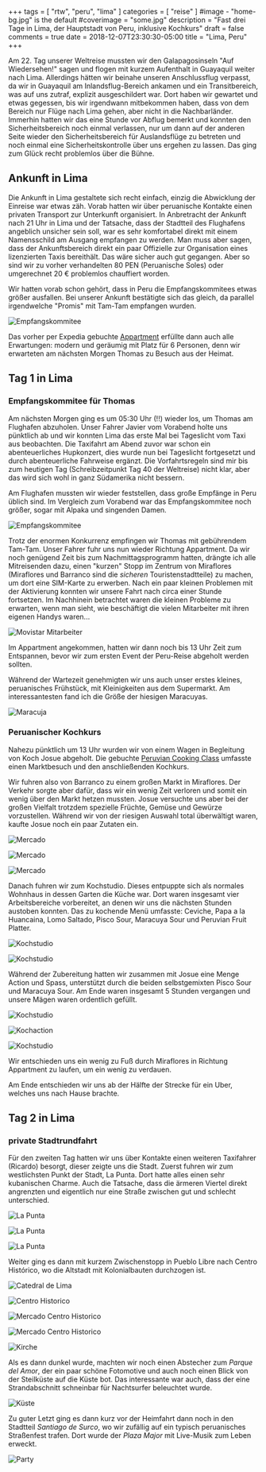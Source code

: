 +++
tags = [
    "rtw",
    "peru",
    "lima"
    ]
categories = [
    "reise"
]
#image - "home-bg.jpg" is the default
#coverimage = "some.jpg"
description = "Fast drei Tage in Lima, der Hauptstadt von Peru, inklusive Kochkurs"
draft = false
comments = true
date = 2018-12-07T23:30:30-05:00
title = "Lima, Peru"
+++

Am 22. Tag unserer Weltreise mussten wir den Galapagosinseln "Auf Wiedersehen!" sagen und flogen mit kurzem Aufenthalt in Guayaquil weiter nach Lima. Allerdings hätten wir beinahe unseren Anschlussflug verpasst, da wir in Guayaquil am Inlandsflug-Bereich ankamen und ein Transitbereich, was auf uns zutraf, explizit ausgeschildert war. Dort haben wir gewartet und etwas gegessen, bis wir irgendwann mitbekommen haben, dass von dem Bereich nur Flüge nach Lima gehen, aber nicht in die Nachbarländer. Immerhin hatten wir das eine Stunde vor Abflug bemerkt und konnten den Sicherheitsbereich noch einmal verlassen, nur um dann auf der anderen Seite wieder den Sicherheitsbereich für Auslandsflüge zu betreten und noch einmal eine Sicherheitskontrolle über uns ergehen zu lassen. Das ging zum Glück recht problemlos über die Bühne.

## Ankunft in Lima

Die Ankunft in Lima gestaltete sich recht einfach, einzig die Abwicklung der Einreise war etwas zäh. Vorab hatten wir über peruanische Kontakte einen privaten Transport zur Unterkunft organisiert. In Anbretracht der Ankunft nach 21 Uhr in Lima und der Tatsache, dass der Stadtteil des Flughafens angeblich unsicher sein soll, war es sehr komfortabel direkt mit einem Namensschild am Ausgang empfangen zu werden. Man muss aber sagen, dass der Ankunftsbereich direkt ein paar Offizielle zur Organisation eines lizenzierten Taxis bereithält. Das wäre sicher auch gut gegangen. Aber so sind wir zu vorher verhandelten 80 PEN (Peruanische Soles) oder umgerechnet 20 € problemlos chauffiert worden. 

Wir hatten vorab schon gehört, dass in Peru die Empfangskommitees etwas größer ausfallen. Bei unserer Ankunft bestätigte sich das gleich, da parallel irgendwelche "Promis" mit Tam-Tam empfangen wurden.

![Empfangskommitee](/img/IMG_20181119_212056.jpg "Ein Beispiel für gebührenden Empfang in Peru")

Das vorher per Expedia gebuchte [Appartment](https://goo.gl/maps/Cz9fhyt3bLw) erfüllte dann auch alle Erwartungen: modern und geräumig mit Platz für 6 Personen, denn wir erwarteten am nächsten Morgen Thomas zu Besuch aus der Heimat.

## Tag 1 in Lima
### Empfangskommitee für Thomas

Am nächsten Morgen ging es um 05:30 Uhr (!!) wieder los, um Thomas am Flughafen abzuholen. Unser Fahrer Javier vom Vorabend holte uns pünktlich ab und wir konnten Lima das erste Mal bei Tageslicht vom Taxi aus beobachten. Die Taxifahrt am Abend zuvor war schon ein abenteuerliches Hupkonzert, dies wurde nun bei Tageslicht fortgesetzt und durch abenteuerliche Fahrweise ergänzt. Die Vorfahrtsregeln sind mir bis zum heutigen Tag (Schreibzeitpunkt Tag 40 der Weltreise) nicht klar, aber das wird sich wohl in ganz Südamerika nicht bessern.

Am Flughafen mussten wir wieder feststellen, dass große Empfänge in Peru üblich sind. Im Vergleich zum Vorabend war das Empfangskommitee noch größer, sogar mit Alpaka und singenden Damen.

![Empfangskommitee](/img/IMG_20181120_064711.jpg "Konkurrierendes Empfangskommitee")

Trotz der enormen Konkurrenz empfingen wir Thomas mit gebührendem Tam-Tam. Unser Fahrer fuhr uns nun wieder Richtung Appartment. Da wir noch genügend Zeit bis zum Nachmittagsprogramm hatten, drängte ich alle Mitreisenden dazu, einen "kurzen" Stopp im Zentrum von Miraflores (Miraflores und Barranco sind die _sicheren_ Touristenstadtteile) zu machen, um dort eine SIM-Karte zu erwerben. Nach ein paar kleinen Problemen mit der Aktivierung konnten wir unsere Fahrt nach circa einer Stunde fortsetzen. Im Nachhinein betrachtet waren die kleinen Probleme zu erwarten, wenn man sieht, wie beschäftigt die vielen Mitarbeiter mit ihren eigenen Handys waren...

![Movistar Mitarbeiter](/img/IMG_20181120_101348.jpg "selbstbeschäftigte Mitarbeiter von Movistar")

Im Appartment angekommen, hatten wir dann noch bis 13 Uhr Zeit zum Entspannen, bevor wir zum ersten Event der Peru-Reise abgeholt werden sollten. 

Während der Wartezeit genehmigten wir uns auch unser erstes kleines, peruanisches Frühstück, mit Kleinigkeiten aus dem Supermarkt. Am interessantesten fand ich die Größe der hiesigen Maracuyas.

![Maracuja](/img/IMG_20181120_112917.jpg "Peruanische Maxi-Maracuya")

### Peruanischer Kochkurs

Nahezu pünktlich um 13 Uhr wurden wir von einem Wagen in Begleitung von Koch Josue abgeholt. Die gebuchte [Peruvian Cooking Class](http://www.peruviancookingclasses.com/) umfasste einen Marktbesuch und den anschließenden Kochkurs.

Wir fuhren also von Barranco zu einem großen Markt in Miraflores. Der Verkehr sorgte aber dafür, dass wir ein wenig Zeit verloren und somit ein wenig über den Markt hetzen mussten. Josue versuchte uns aber bei der großen Vielfalt trotzdem spezielle Früchte, Gemüse und Gewürze vorzustellen. Während wir von der riesigen Auswahl total überwältigt waren, kaufte Josue noch ein paar Zutaten ein.

![Mercado](/img/IMG_20181120_134406.jpg "Gut sortiertes Obst auf dem Markt")

![Mercado](/img/IMG_20181120_135134.jpg "Gemüse gab es natürlich auch auf dem Markt")

![Mercado](/img/IMG_20181120_140226.jpg "Neben Obst und Gemüse darf auch das frische Fleisch nicht fehlen")

Danach fuhren wir zum Kochstudio. Dieses entpuppte sich als normales Wohnhaus in dessen Garten die Küche war. Dort waren insgesamt vier Arbeitsbereiche vorbereitet, an denen wir uns die nächsten Stunden austoben konnten. Das zu kochende Menü umfasste: Ceviche, Papa a la Huancaina, Lomo Saltado, Pisco Sour, Maracuya Sour und Peruvian Fruit Platter.

![Kochstudio](/img/IMG_20181120_142524.jpg "Kochen im Hinterhof")

![Kochstudio](/img/IMG_20181120_142706.jpg "Arbeitsbereich mit eigener Schürze")

Während der Zubereitung hatten wir zusammen mit Josue eine Menge Action und Spass, unterstützt durch die beiden selbstgemixten Pisco Sour und Maracuya Sour. Am Ende waren insgesamt 5 Stunden vergangen und unsere Mägen waren ordentlich gefüllt. 

![Kochstudio](/img/IMG_20181120_153928.jpg "Das noch übersichtliche Schlachtfeld")

![Kochaction](/img/IMG_20181120_162832.jpg "Action beim Anbraten des Lomo Saltado")

![Kochstudio](/img/IMG_20181120_164225.jpg "Ein Teil des fertigen Menüs")

Wir entschieden uns ein wenig zu Fuß durch Miraflores in Richtung Appartment zu laufen, um ein wenig zu verdauen.

Am Ende entschieden wir uns ab der Hälfte der Strecke für ein Uber, welches uns nach Hause brachte.

## Tag 2 in Lima
### private Stadtrundfahrt

Für den zweiten Tag hatten wir uns über Kontakte einen weiteren Taxifahrer (Ricardo) besorgt, dieser zeigte uns die Stadt. Zuerst fuhren wir zum westlichsten Punkt der Stadt, La Punta. Dort hatte alles einen sehr kubanischen Charme. Auch die Tatsache, dass die ärmeren Viertel direkt angrenzten und eigentlich nur eine Straße zwischen gut und schlecht unterschied.

![La Punta](/img/IMG_20181121_110925.jpg "Man könnte denken, man ist in Havanna")

![La Punta](/img/IMG_20181121_112047.jpg "Imposante Gebäude")

![La Punta](/img/IMG_20181121_112712.jpg "Meer gab es natürlich auch")

Weiter ging es dann mit kurzem Zwischenstopp in Pueblo Libre nach Centro Histórico, wo die Altstadt mit Kolonialbauten durchzogen ist.

![Catedral de Lima](/img/IMG_20181121_133738.jpg "Catedral de Lima")

![Centro Historico](/img/IMG_20181121_133801.jpg "Koloniale Bauten im historischen Zentrum")

![Mercado Centro Historico](/img/IMG_20181121_140853.jpg "Markthalle im historischen Zentrum")

![Mercado Centro Historico](/img/IMG_20181121_141128.jpg "Hier werden die Cremes direkt aus dem Kübel verkauft")

![Kirche](/img/IMG_20181121_151820.jpg "Kirche San Francisco de Asis")

Als es dann dunkel wurde, machten wir noch einen Abstecher zum _Parque del Amor_, der ein paar schöne Fotomotive und auch noch einen Blick von der Steilküste auf die Küste bot. Das interessante war auch, dass der eine Strandabschnitt schneinbar für Nachtsurfer beleuchtet wurde.

![Küste](/img/IMG_20181121_195947.jpg "Küste vom Parque del Amor aus")

Zu guter Letzt ging es dann kurz vor der Heimfahrt dann noch in den Stadtteil _Santiago de Surco_, wo wir zufällig auf ein typisch peruanisches Straßenfest trafen. Dort wurde der _Plaza Major_ mit Live-Musik zum Leben erweckt.

![Party](/img/IMG_20181121_213815.jpg "Live-Musik in Santiago de Surco")




